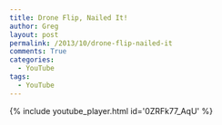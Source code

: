 ```yaml
---
title: Drone Flip, Nailed It!
author: Greg
layout: post
permalink: /2013/10/drone-flip-nailed-it
comments: True
categories:
  - YouTube
tags:
  - YouTube
---
```


{% include youtube_player.html id='0ZRFk77_AqU' %}
